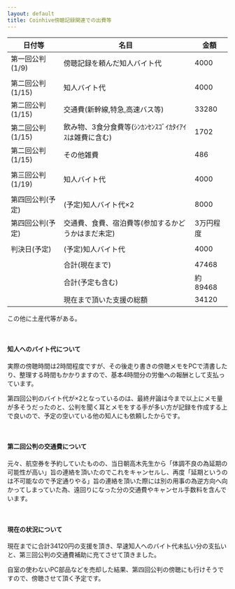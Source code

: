 ```yaml
---
layout: default
title: Coinhive傍聴記録関連での出費等
---
```


| 日付等           | 名目                                               | 金額      |
| ---------------- | -------------------------------------------------- | --------- |
| 第一回公判(1/9)  | 傍聴記録を頼んだ知人バイト代                       | 4000      |
|                  |                                                    |           |
| 第二回公判(1/15) | 知人バイト代                                       | 4000      |
| 第二回公判(1/15) | 交通費(新幹線,特急,高速バス等)                     | 33280     |
| 第二回公判(1/15) | 飲み物、3食分食費等(ｼﾝｶﾝｾﾝｽｺﾞｲｶﾀｲｱｲｽは雑費に含む)  | 1702      |
| 第二回公判(1/15) | その他雑費                                         | 486       |
|                  |                                                    |           |
| 第三回公判(1/19) | 知人バイト代                                       | 4000      |
|                  |                                                    |           |
| 第四回公判(予定) | (予定)知人バイト代×2                               | 8000      |
| 第四回公判(予定) | 交通費、食費、宿泊費等(参加するかどうかはまだ未定) | 3万円程度 |
|                  |                                                    |           |
| 判決日(予定)     | (予定)知人バイト代                                 | 4000      |
|                  |                                                    |           |
|                  | 合計(現在まで)                                     | 47468     |
|                  | 合計(予定も含む)                                   | 約89468   |
|                  | 現在まで頂いた支援の総額                           | 34120     |

この他に土産代等がある。

<br/>

#### 知人へのバイト代について

実際の傍聴時間は2時間程度ですが、その後走り書きの傍聴メモをPCで清書したり、整理する時間もかかりますので、基本4時間分の労働への報酬として支払っています。

第四回公判のバイト代が×2となっているのは、最終弁論は今まで以上にメモ量が多そうだったのと、公判を聞く耳とメモをする手が多い方が記録を作成する上で良いので、予定の空いている他の知人にも依頼したからです。



<br/>

#### 第二回公判の交通費について

元々、航空券を予約していたものの、当日朝高木先生から「体調不良の為延期の可能性が高い」旨の連絡を頂いたのでこれをキャンセルし、再度「延期というのは不可能なので予定通りやる」旨の連絡を頂いた際には別の用事の為逆方向へ向かってしまっていた為、遠回りになった分の交通費やキャンセル手数料を含んでいます。

<br/>

#### 現在の状況について

現在までに合計34120円の支援を頂き、早速知人へのバイト代未払い分の支払いと、第三回公判の交通費補助に充てさせて頂きました。

自室の使わないPC部品などを売却した結果、第四回公判の傍聴にも行けそうですので、傍聴させて頂く予定です。

